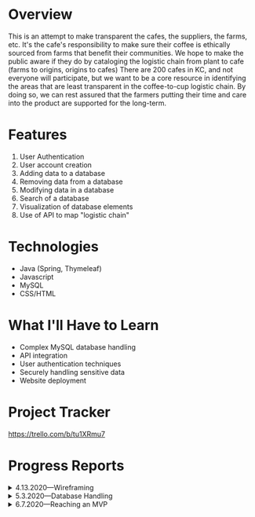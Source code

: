 


# Overview
This is an attempt to make transparent the cafes, the suppliers, the farms, etc. It's the cafe's responsibility to make sure their coffee is ethically sourced from farms that benefit their communities. We hope to make the public aware if they do by cataloging the logistic chain from plant to cafe (farms to origins, origins to cafes) There are 200 cafes in KC, and not everyone will participate, but we want to be a core resource in identifying the areas that are least transparent in the coffee-to-cup logistic chain. By doing so, we can rest assured that the farmers putting their time and care into the product are supported for the long-term.

# Features

 1. User Authentication
 2. User account creation
 3. Adding data to a database
 4. Removing data from a database
 5. Modifying data in a database
 6. Search of a database
 7. Visualization of database elements
 8. Use of API to map "logistic chain"

# Technologies

 - Java (Spring, Thymeleaf)
 - Javascript
 - MySQL
 - CSS/HTML

# What I'll Have to Learn

 - Complex MySQL database handling
 - API integration
 - User authentication techniques
 - Securely handling sensitive data
 - Website deployment

# Project Tracker
https://trello.com/b/tu1XRmu7



# Progress Reports

<details>
 <summary>4.13.2020—Wireframing</summary>
 
> After a short hiatus, I'm returning to this project with a fresh mind and intentions of broadening scope. Today, we're tackling wireframing. The original design for the UX seemed clunky, outdated, and difficult to optimize for mobile: 
> 
> <img src="https://github.com/kaleblucas/kc-coffee/blob/master/wireframes/alternates/bubble_list_wireframe.png?raw=true" width="600">
>
> The second idea featured more intuitive and scalable navigation techniques, but we weren't quite there...
> 
> <img src="https://github.com/kaleblucas/kc-coffee/blob/master/wireframes/alternates/flat_list_ui_wireframe.png?raw=true" width="600">
> 
> These concepts relied too heavily on a widescreen format, and weren't designed with common user experience in mind. They focused on navigation to direct you to the content rather than present it upfront. This could lead to quick user fatigue or disinterest in the website entirely. After conversations with my "in-house designer" and some glances at popular websites, we modified the format.
> 
> Landing Page:
>
><img src="https://github.com/kaleblucas/kc-coffee/blob/master/wireframes/KC-COFFEE-WIREFRAME-1-1.png?raw=true" width="400">
> 
>Cafe Page:
>
> <img src="https://github.com/kaleblucas/kc-coffee/blob/master/wireframes/KC-COFFEE-WIREFRAME-1-2.png?raw=true" width="400">
> 
> 
>Cafe-specific Coffee Page:
>
> <img src="https://github.com/kaleblucas/kc-coffee/blob/master/wireframes/KC-COFFEE-WIREFRAME-1-3.png?raw=true" width="400">
>
>Alas, an experience that's easier to navigate and clearer to the user. We may pull design elements from previous ideas, but implement them in such a way that their usage is more intuitive and remains aware of  usage trends.
>
> \> (end 4.13.2020)
</details>

<details>
 <summary>5.3.2020—Database Handling</summary>
 
>Over this sprint, we added two model classes: Coffee and Farm. This is sketch of how these classes are intended to interact with the whole:
>
> <img src="https://github.com/kaleblucas/kc-coffee/blob/master/md_images/5.3.20_sketch1.png?raw=true" width="400">
>
>This will allow us to have more specific and robust data, building greater relationships and should set us up for a more refined experience in the end.
>
>Below is some rough implementation of forms to show proof-of-concept toward the ability to add these entries to the database via the web-UI.
>
> <img src="https://github.com/kaleblucas/kc-coffee/blob/master/md_images/5.3.20_forms.PNG?raw=true" width="400">
>
>
>Lastly, here's a clip of what our Coffee data looks like in the database:
>
> <img src="https://github.com/kaleblucas/kc-coffee/blob/master/md_images/5.3.20_mysql.PNG?raw=true" width="400">
>
>
> \> (end 5.3.2020)
 </details>
 
<details>
 <summary>6.7.2020—Reaching an MVP</summary>
 
>My documentation skills have lacked over the last several weeks, but we've developed a minimum viable product for this application. The original MVC set-up was flawed in its original conception. We've tabled the idea of introducing 'farms' as it will be more difficult to source that information. The focus we have now is on cafes, their available coffee origins, and describing the origin.
>
>There are still many features to implement, but this is just the beginning!
>
>See the photo-dump below to understand the features currently developed and where the design led us. Click to open the image and see it in full scale.
>
> ___
> 
>Main-page: Shows list of cafes. The color behind the cafe name is randomly chosen based on a color pallet array. 
>
> <img src="https://github.com/kaleblucas/kc-coffee/blob/master/md_images/6.7.20_cafe-1.png?raw=true" width="600">
>
> <img src="https://github.com/kaleblucas/kc-coffee/blob/master/md_images/6.7.20_cafe-2.png?raw=true" width="600">
>
>___
>Cafe Page: Includes unique map showing location of cafe, a short bio, and a list of the available coffees.
>
> <img src="https://github.com/kaleblucas/kc-coffee/blob/master/md_images/6.7.20_cafe-page.png?raw=true" width="600">
>
> ___
>Search: Non-case sensitive search returns results based on the name of the cafe.
>
> <img src="https://github.com/kaleblucas/kc-coffee/blob/master/md_images/6.7.20_search.png?raw=true" width="600">
>
>___
>Edit Page: Allows you to select a cafe to edit or add a new entry.
>
> <img src="https://github.com/kaleblucas/kc-coffee/blob/master/md_images/6.7.20_edit.png?raw=true" width="600">
>
>___
>Edit Cafe: Modify values and checkbox-select available coffees from a defined list of coffees stored in the database.
>
> <img src="https://github.com/kaleblucas/kc-coffee/blob/master/md_images/6.7.20_cafe-edit.png?raw=true" width="600">
>
>___
>Delete Cafe: Ability to remove entry entirely from the database with warning prompt.
>
> <img src="https://github.com/kaleblucas/kc-coffee/blob/master/md_images/6.7.20_delete.png?raw=true" width="600">
>
>___
>Add Cafe: Define the cafe here and add it to the database.
>
> <img src="https://github.com/kaleblucas/kc-coffee/blob/master/md_images/6.7.20_cafe-add.png?raw=true" width="600">
> (end 6.7.2020)
 </details>
